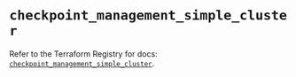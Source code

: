 # `checkpoint_management_simple_cluster`

Refer to the Terraform Registry for docs: [`checkpoint_management_simple_cluster`](https://registry.terraform.io/providers/checkpointsw/checkpoint/2.11.0/docs/resources/management_simple_cluster).
